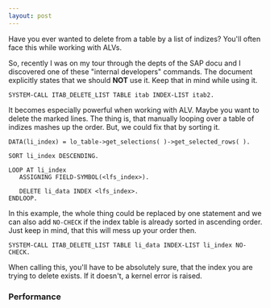 ```yaml
---
layout: post
---
```


Have you ever wanted to delete from a table by a list of indizes? You'll often face this while working with ALVs. 

So, recently I was on my tour through the depts of the SAP docu and I discovered one of these "internal developers" commands. The document explicitly states that we should **NOT** use it. Keep that in mind while using it.

``` abap
SYSTEM-CALL ITAB_DELETE_LIST TABLE itab INDEX-LIST itab2.
```

It becomes especially powerful when working with ALV. Maybe you want to delete the marked lines. The thing is, that manually looping over a table of indizes mashes up the order. But, we could fix that by sorting it.
    
``` abap
DATA(li_index) = lo_table->get_selections( )->get_selected_rows( ).

SORT li_index DESCENDING.

LOOP AT li_index
   ASSIGNING FIELD-SYMBOL(<lfs_index>).
    
   DELETE li_data INDEX <lfs_index>.
ENDLOOP.
```

In this example, the whole thing could be replaced by one statement and we can also add `NO-CHECK` if the index table is already sorted in ascending order. Just keep in mind, that this will mess up your order then.

``` abap
SYSTEM-CALL ITAB_DELETE_LIST TABLE li_data INDEX-LIST li_index NO-CHECK.
```

When calling this, you'll have to be absolutely sure, that the index you are trying to delete exists. If it doesn't, a kernel error is raised.
    
### Performance
